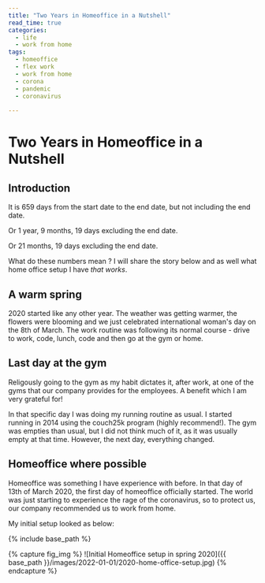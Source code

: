 ```yaml
---
title: "Two Years in Homeoffice in a Nutshell"
read_time: true
categories:  
  - life
  - work from home
tags:
  - homeoffice
  - flex work
  - work from home
  - corona
  - pandemic
  - coronavirus
  
---
```

# Two Years in Homeoffice in a Nutshell

## Introduction

It is 659 days from the start date to the end date, but not including the end date.

Or 1 year, 9 months, 19 days excluding the end date.

Or 21 months, 19 days excluding the end date.

What do these numbers mean ? I will share the story below and as well what home office setup I have *that works*.
## A warm spring

2020 started like any other year. The weather was getting warmer, the flowers were blooming and we just celebrated international woman's day on the 8th of March. The work routine was following its normal course - drive to work, code, lunch, code and then go at the gym or home.

## Last day at the gym

Religously going to the gym as my habit dictates it, after work, at one of the gyms that our company provides for the employees. A benefit which I am very grateful for!

In that specific day I was doing my running routine as usual. I started running in 2014 using the couch25k program (highly recommend!). The gym was empties than usual, but I did not think much of it, as it was usually empty at that time. However, the next day, everything changed.


## Homeoffice where possible

Homeoffice was something I have experience with before. In that day of 13th of March 2020, the first day of homeoffice officially started. The world was just starting to experience the rage of the coronavirus, so to protect us, our company recommended us to work from home.

My initial setup looked as below:

{% include base_path %}

{% capture fig_img %}
![Initial Homeoffice setup in spring 2020]({{ base_path }}/images/2022-01-01/2020-home-office-setup.jpg)
{% endcapture %}

